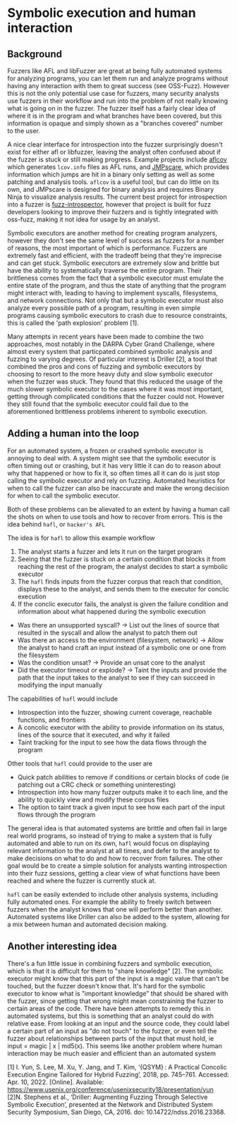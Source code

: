 # Symbolic execution and human interaction

## Background
Fuzzers like AFL and libFuzzer are great at being fully automated systems for analyzing programs, you can let them run and analyze programs without having any interaction with them to great success (see OSS-Fuzz). However this is not the only potential use case for fuzzers, many security analysts use fuzzers in their workflow and run into the problem of not really knowing what is going on in the fuzzer. The fuzzer itself has a fairly clear idea of where it is in the program and what branches have been covered, but this information is opaque and simply shown as a "branches covered" number to the user. 

A nice clear interface for introspection into the fuzzer surprisingly doesn't exist for either afl or libfuzzer, leaving the analyst often confused about if the fuzzer is stuck or still making progress. Example projects include [aflcov](https://github.com/mrash/afl-cov) which generates `lcov.info` files as AFL runs, and [JMPscare](https://github.com/fgsect/JMPscare), which provides information which jumps are hit in a binary only setting as well as some patching and analysis tools. `aflcov` is a useful tool, but can do little on its own, and JMPscare is designed for binary analysis and requires Binary Ninja to visualize analysis results. The current best project for introspection into a fuzzer is [fuzz-introspector](https://github.com/ossf/fuzz-introspector), however that project is built for fuzz developers looking to improve their fuzzers and is tightly integrated with oss-fuzz, making it not idea for usage by an analyst.

Symbolic executors are another method for creating program analyzers, however they don't see the same level of success as fuzzers for a number of reasons, the most important of which is performance. Fuzzers are extremely fast and efficient, with the tradeoff being that they're imprecise and can get stuck. Symbolic executors are extremely slow and brittle but have the ability to systematically traverse the entire program. Their brittleness comes from the fact that a symbolic executor must emulate the entire state of the program, and thus the state of anything that the program might interact with, leading to having to implement syscalls, filesystems, and network connections. Not only that but a symbolic executor must also analyze every possible path of a program, resulting in even simple programs causing symbolic executors to crash due to resource constraints, this is called the 'path explosion' problem [1].

Many attempts in recent years have been made to combine the two approaches, most notably in the DARPA Cyber Grand Challenge, where almost every system that particpated combined symbolic analysis and fuzzing to varying degrees. Of particular interest is Driller [2], a tool that combined the pros and cons of fuzzing and symbolic executors by choosing to resort to the more heavy duty and slow symbolic executor when the fuzzer was stuck. They found that this reduced the usage of the much slower symbolic executor to the cases where it was most important, getting through complicated conditions that the fuzzer could not. However they still found that the symbolic executor could fail due to the aforementioned brittleness problems inherent to symbolic execution.

## Adding a human into the loop
For an automated system, a frozen or crashed symbolic executor is annoying to deal with. A system might see that the symbolic executor is often timing out or crashing, but it has very little it can do to reason about why that happened or how to fix it, so often times all it can do is just stop calling the symbolic executor and rely on fuzzing. Automated heuristics for when to call the fuzzer can also be inaccurate and make the wrong decision for when to call the symbolic executor.

Both of these problems can be alievated to an extent by having a human call the shots on when to use tools and how to recover from errors. This is the idea behind `hafl`, or `hacker's AFL` 

The idea is for `hafl` to allow this example workflow
1. The analyst starts a fuzzer and lets it run on the target program
2. Seeing that the fuzzer is stuck on a certain condition that blocks it from reaching the rest of the program, the analyst decides to start a symbolic executor
3. The `hafl` finds inputs from the fuzzer corpus that reach that condition, displays these to the analyst, and sends them to the executor for conclic execution
4. If the conclic executor fails, the analyst is given the failure condition and information about what happened during the symbolic execution
  - Was there an unsupported syscall? -> List out the lines of source that resulted in the syscall and allow the analyst to patch them out
  - Was there an access to the environment (filesystem, network) -> Allow the analyst to hand craft an input instead of a symbolic one or one from the filesystem
  - Was the condition unsat? -> Provide an unsat core to the analyst 
  - Did the executor timeout or explode? -> Taint the inputs and provide the path that the input takes to the analyst to see if they can succeed in modifying the input manually

The capabilities of `hafl` would include
- Introspection into the fuzzer, showing current coverage, reachable functions, and frontiers
- A concolic executor with the ability to provide information on its status, lines of the source that it executed, and why it failed
- Taint tracking for the input to see how the data flows through the program 

Other tools that `hafl` could provide to the user are
- Quick patch abilities to remove if conditions or certain blocks of code (ie patching out a CRC check or something uninteresting)
- Introspection into how many fuzzer outputs make it to each line, and the ability to quickly view and modify these corpus files
- The option to taint track a given input to see how each part of the input flows through the program

The general idea is that automated systems are brittle and often fail in large real world programs, so instead of trying to make a system that is fully automated and able to run on its own, `hafl` would focus on displaying relevant information to the analyst at all times, and defer to the analyst to make decisions on what to do and how to recover from failures. The other goal would be to create a simple solution for analysts wanting introspection into their fuzz sessions, getting a clear view of what functions have been reached and where the fuzzer is currently stuck at.

`hafl` can be easily extended to include other analysis systems, including fully automated ones. For example the ability to freely switch between fuzzers when the analyst knows that one will perform better than another. Automated systems like Driller can also be added to the system, allowing for a mix between human and automated decision making.

## Another interesting idea
There's a fun little issue in combining fuzzers and symbolic execution, which is that it is difficult for them to "share knowledge" [2]. The symbolic executor might know that this part of the input is a magic value that can't be touched, but the fuzzer doesn't know that. It's hard for the symbolic executor to know what is "important knowledge" that should be shared with the fuzzer, since getting that wrong might mean constraining the fuzzer to certain areas of the code. There have been attempts to remedy this in automated systems, but this is something that an analyst could do with relative ease. From looking at an input and the source code, they could label a certain part of an input as "do not touch" to the fuzzer, or even tell the fuzzer about relationships between parts of the input that must hold, ie input = magic | x | md5(x). This seems like another problem where human interaction may be much easier and efficient than an automated system

[1] I. Yun, S. Lee, M. Xu, Y. Jang, and T. Kim, ‘{QSYM} : A Practical Concolic Execution Engine Tailored for Hybrid Fuzzing’, 2018, pp. 745–761. Accessed: Apr. 10, 2022. [Online]. Available: https://www.usenix.org/conference/usenixsecurity18/presentation/yun
[2]N. Stephens et al., ‘Driller: Augmenting Fuzzing Through Selective Symbolic Execution’, presented at the Network and Distributed System Security Symposium, San Diego, CA, 2016. doi: 10.14722/ndss.2016.23368.
